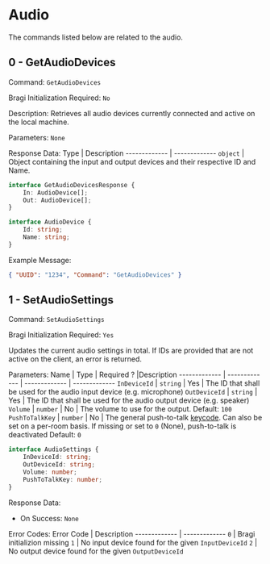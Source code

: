 # Audio
The commands listed below are related to the audio.

## 0 - GetAudioDevices
Command: `GetAudioDevices`

Bragi Initialization Required: `No`

Description:
Retrieves all audio devices currently connected and active on the local machine.

Parameters: `None`

Response Data:
Type  | Description
------------- | -------------
`object` | Object containing the input and output devices and their respective ID and Name.
```ts
interface GetAudioDevicesResponse {
    In: AudioDevice[];
    Out: AudioDevice[];
}

interface AudioDevice {
    Id: string;
    Name: string;
}
```

Example Message:
```json
{ "UUID": "1234", "Command": "GetAudioDevices" }
```

## 1 - SetAudioSettings
Command: `SetAudioSettings`

Bragi Initialization Required: `Yes`

Updates the current audio settings in total.
If IDs are provided that are not active on the client, an error is returned.

Parameters:
Name | Type | Required ? |Description
------------- | ------------- | ------------- | -------------
`InDeviceId` | `string` | Yes | The ID that shall be used for the audio input device (e.g. microphone)
`OutDeviceId` | `string` | Yes | The ID that shall be used for the audio output device (e.g. speaker)
`Volume` | `number` | No | The volume to use for the output. Default: `100`
`PushToTalkKey` | `number` | No | The general push-to-talk [keycode](https://www.toptal.com/developers/keycode). Can also be set on a per-room basis. If missing or set to `0` (None), push-to-talk is deactivated Default: `0`

```ts
interface AudioSettings {
    InDeviceId: string;
    OutDeviceId: string;
    Volume: number;
    PushToTalkKey: number;
}
```

Response Data: 
- On Success: `None`

Error Codes:
Error Code | Description
------------- | -------------
`0` | Bragi initializion missing
`1` | No input device found for the given `InputDeviceId`
`2` | No output device found for the given `OutputDeviceId`
